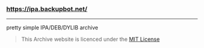 ### https://ipa.backupbot.net/
-----------------------------------------------
pretty simple IPA/DEB/DYLIB archive

> This Archive website is licenced under the [MIT License](https://github.com/Andres9890/ipa-archive/blob/main/LICENSE)
